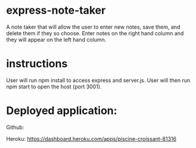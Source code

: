 # express-note-taker

A note taker that will allow the user to enter new notes, save them, and delete them if they so choose. 
Enter notes on the right hand column and they will appear on the left hand column.

# instructions

User will run npm install to access express and server.js. User will then run npm start to open the host (port 3001). 

# Deployed application:

Github:

Heroku: https://dashboard.heroku.com/apps/piscine-croissant-81316
